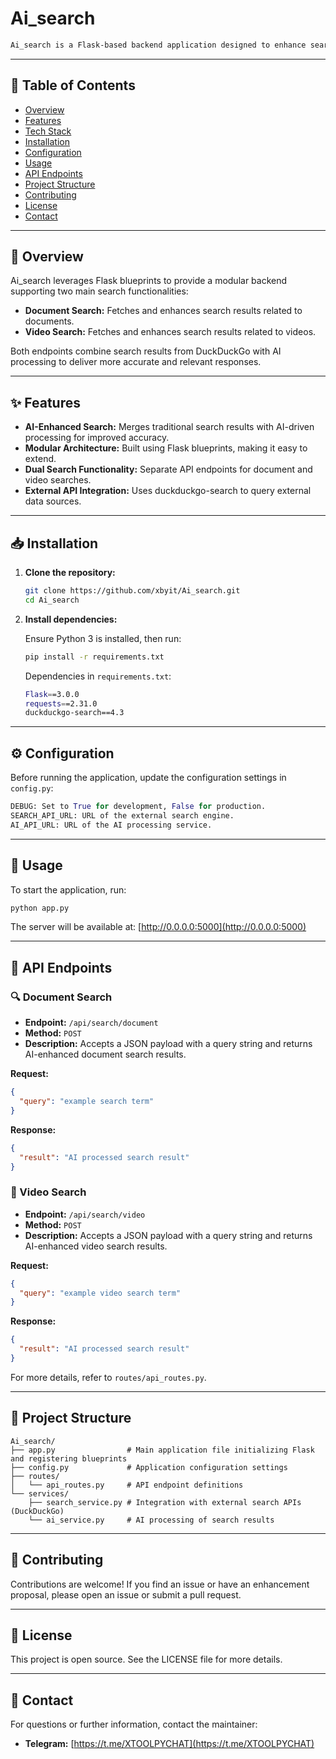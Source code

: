 

# Ai_search
```markdown
Ai_search is a Flask-based backend application designed to enhance search results for documents and videos using AI processing. It integrates external search services to refine and improve the relevance of search results.
```
---

## 📌 Table of Contents

- [Overview](#overview)
- [Features](#features)
- [Tech Stack](#tech-stack)
- [Installation](#installation)
- [Configuration](#configuration)
- [Usage](#usage)
- [API Endpoints](#api-endpoints)
- [Project Structure](#project-structure)
- [Contributing](#contributing)
- [License](#license)
- [Contact](#contact)

---

## 📖 Overview

Ai_search leverages Flask blueprints to provide a modular backend supporting two main search functionalities:

- **Document Search:** Fetches and enhances search results related to documents.
- **Video Search:** Fetches and enhances search results related to videos.

Both endpoints combine search results from DuckDuckGo with AI processing to deliver more accurate and relevant responses.

---

## ✨ Features

- **AI-Enhanced Search:** Merges traditional search results with AI-driven processing for improved accuracy.
- **Modular Architecture:** Built using Flask blueprints, making it easy to extend.
- **Dual Search Functionality:** Separate API endpoints for document and video searches.
- **External API Integration:** Uses duckduckgo-search to query external data sources.

---

## 📥 Installation

1. **Clone the repository:**
    ```sh
    git clone https://github.com/xbyit/Ai_search.git
    cd Ai_search
    ```

2. **Install dependencies:**

    Ensure Python 3 is installed, then run:
    ```sh
    pip install -r requirements.txt
    ```

    Dependencies in `requirements.txt`:
    ```sh
    Flask==3.0.0
    requests==2.31.0
    duckduckgo-search==4.3
    ```

---

## ⚙️ Configuration

Before running the application, update the configuration settings in `config.py`:
```python
DEBUG: Set to True for development, False for production.
SEARCH_API_URL: URL of the external search engine.
AI_API_URL: URL of the AI processing service.
```

---

## 🚀 Usage

To start the application, run:
```sh
python app.py
```

The server will be available at:
[http://0.0.0.0:5000](http://0.0.0.0:5000)

---

## 📡 API Endpoints

### 🔍 Document Search

- **Endpoint:** `/api/search/document`
- **Method:** `POST`
- **Description:** Accepts a JSON payload with a query string and returns AI-enhanced document search results.

**Request:**
```json
{
  "query": "example search term"
}
```

**Response:**
```json
{
  "result": "AI processed search result"
}
```

### 🎥 Video Search

- **Endpoint:** `/api/search/video`
- **Method:** `POST`
- **Description:** Accepts a JSON payload with a query string and returns AI-enhanced video search results.

**Request:**
```json
{
  "query": "example video search term"
}
```

**Response:**
```json
{
  "result": "AI processed search result"
}
```

For more details, refer to `routes/api_routes.py`.

---

## 📂 Project Structure

```
Ai_search/
├── app.py                # Main application file initializing Flask and registering blueprints
├── config.py             # Application configuration settings
├── routes/
│   └── api_routes.py     # API endpoint definitions
└── services/
    ├── search_service.py # Integration with external search APIs (DuckDuckGo)
    └── ai_service.py     # AI processing of search results
```

---

## 🤝 Contributing

Contributions are welcome! If you find an issue or have an enhancement proposal, please open an issue or submit a pull request.

---

## 📜 License

This project is open source. See the LICENSE file for more details.

---

## 📧 Contact

For questions or further information, contact the maintainer:

- **Telegram:** [https://t.me/XTOOLPYCHAT](https://t.me/XTOOLPYCHAT)

